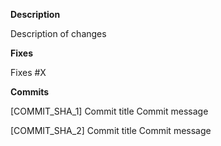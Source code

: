 **Description**

Description of changes

**Fixes**

Fixes #X

**Commits**

[COMMIT_SHA_1] Commit title
Commit message

[COMMIT_SHA_2] Commit title
Commit message